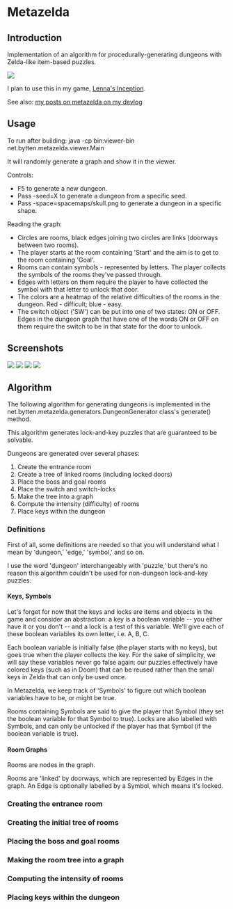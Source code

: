 # Metazelda

## Introduction

Implementation of an algorithm for procedurally-generating dungeons with
Zelda-like item-based puzzles.

![](http://bytten.net/random/metazelda2/2.png)

I plan to use this in my game,
[Lenna's Inception](http://bytten.net/devlog/tags.html#lennasinception-ref).

See also:
[my posts on metazelda on my devlog](http://bytten.net/devlog/tags.html#metazelda-ref)

## Usage

To run after building:
    java -cp bin:viewer-bin net.bytten.metazelda.viewer.Main

It will randomly generate a graph and show it in the viewer.

Controls:

* F5 to generate a new dungeon.
* Pass -seed=X to generate a dungeon from a specific seed.
* Pass -space=spacemaps/skull.png to generate a dungeon in a specific shape.

Reading the graph:

* Circles are rooms, black edges joining two circles are links (doorways
  between two rooms).
* The player starts at the room containing 'Start' and the aim is to get to
  the room containing 'Goal'.
* Rooms can contain symbols - represented by letters. The player collects
  the symbols of the rooms they've passed through.
* Edges with letters on them require the player to have collected the
  symbol with that letter to unlock that door.
* The colors are a heatmap of the relative difficulties of the rooms in the
  dungeon. Red - difficult; blue - easy.
* The switch object ('SW') can be put into one of two states: ON or OFF.
  Edges in the dungeon graph that have one of the words ON or OFF on them
  require the switch to be in that state for the door to unlock.

## Screenshots

![](http://bytten.net/random/metazelda2/1.png)
![](http://bytten.net/random/metazelda2/3.png)
![](http://bytten.net/random/metazelda2/4.png)
![](http://bytten.net/random/metazelda2/5.png)

## Algorithm

The following algorithm for generating dungeons is implemented in the
net.bytten.metazelda.generators.DungeonGenerator class's generate() method.

This algorithm generates lock-and-key puzzles that are guaranteed to be
solvable.

Dungeons are generated over several phases:

1. Create the entrance room
2. Create a tree of linked rooms (including locked doors)
3. Place the boss and goal rooms
4. Place the switch and switch-locks
5. Make the tree into a graph
6. Compute the intensity (difficulty) of rooms
7. Place keys within the dungeon

### Definitions

First of all, some definitions are needed so that you will understand what
I mean by 'dungeon,' 'edge,' 'symbol,' and so on.

I use the word 'dungeon' interchangeably with 'puzzle,' but there's no
reason this algorithm couldn't be used for non-dungeon lock-and-key
puzzles.

#### Keys, Symbols

Let's forget for now that the keys and locks are items and objects in the
game and consider an abstraction: a key is a boolean variable --
you either have it or you don't -- and a lock is a test of this variable.
We'll give each of these boolean variables its own letter, i.e. A, B, C.

Each boolean variable is initially false (the player starts with no keys),
but goes true when the player collects the key. For the sake of simplicity,
we will say these variables never go false again: our puzzles effectively
have colored keys (such as in Doom) that can be reused rather than the
small keys in Zelda that can only be used once.

In Metazelda, we keep track of 'Symbols' to figure out which boolean
variables have to be, or might be true.

Rooms containing Symbols are said to give the player that Symbol (they set
the boolean variable for that Symbol to true). Locks are also labelled with
Symbols, and can only be unlocked if the player has that Symbol (if the
boolean variable is true).

#### Room Graphs

Rooms are nodes in the graph.

Rooms are 'linked' by doorways, which are represented by Edges in the graph.
An Edge is optionally labelled by a Symbol, which means it's locked.

### Creating the entrance room

### Creating the initial tree of rooms

### Placing the boss and goal rooms

### Making the room tree into a graph

### Computing the intensity of rooms

### Placing keys within the dungeon

